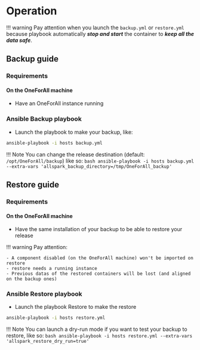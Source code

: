 # Operation
!!! warning
    Pay attention when you launch the `backup.yml` or `restore.yml` because playbook automatically _**stop and start**_ the container to _**keep all the data safe**_.

## Backup guide
### Requirements

#### On the OneForAll machine
- Have an OneForAll instance running

### Ansible Backup playbook

- Launch the playbook to make your backup, like:

```bash
ansible-playbook -i hosts backup.yml
```

!!! Note
    You can change the release destination (default: `/opt/OneForAll/backup`) like so:
    ```bash
    ansible-playbook -i hosts backup.yml --extra-vars 'allspark_backup_directory=/tmp/OneForAll_backup'
    ```

## Restore guide
### Requirements

#### On the OneForAll machine
- Have the same installation of your backup to be able to restore your release

!!! warning
    Pay attention:

    - A component disabled (on the OneForAll machine) won't be imported on restore
    - restore needs a running instance
    - Previous datas of the restored containers will be lost (and aligned on the backup ones)


### Ansible Restore playbook

- Launch the playbook Restore to make the restore

```bash
ansible-playbook -i hosts restore.yml
```

!!! Note
    You can launch a dry-run mode if you want to test your backup to restore, like so:
    ```bash
    ansible-playbook -i hosts restore.yml --extra-vars 'allspark_restore_dry_run=true'
    ```

